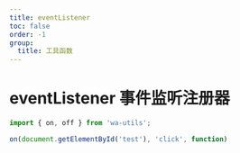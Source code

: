 ```yaml
---
title: eventListener
toc: false
order: -1
group:
  title: 工具函数
---
```


# eventListener 事件监听注册器

```typescript
import { on, off } from 'wa-utils';

on(document.getElementById('test'), 'click', function)
```
